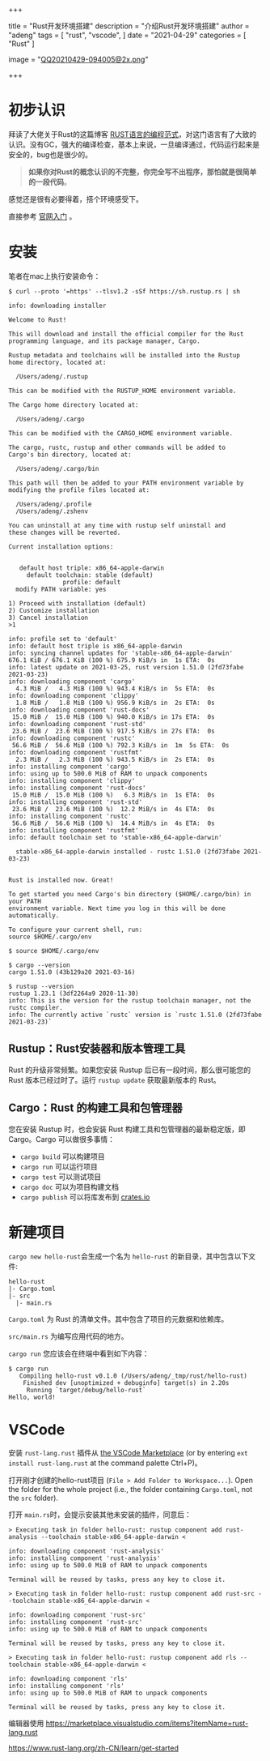 +++

title = "Rust开发环境搭建"
description = "介绍Rust开发环境搭建"
author = "adeng"
tags = [
    "rust",
    "vscode",
]
date = "2021-04-29"
categories = [
    "Rust"
]

image = "QQ20210429-094005@2x.png"



+++



# 初步认识

拜读了大佬关于Rust的这篇博客 [RUST语言的编程范式](https://coolshell.cn/articles/20845.html)，对这门语言有了大致的认识。没有GC，强大的编译检查，基本上来说，一旦编译通过，代码运行起来是安全的，bug也是很少的。

> **如果你对Rust的概念认识的不完整，你完全写不出程序，那怕就是很简单的一段代码**。

感觉还是很有必要得着，搭个环境感受下。

直接参考 [官网入门](https://www.rust-lang.org/zh-CN/learn/get-started) 。



# 安装

笔者在mac上执行安装命令：

```
$ curl --proto '=https' --tlsv1.2 -sSf https://sh.rustup.rs | sh

info: downloading installer

Welcome to Rust!

This will download and install the official compiler for the Rust
programming language, and its package manager, Cargo.

Rustup metadata and toolchains will be installed into the Rustup
home directory, located at:

  /Users/adeng/.rustup

This can be modified with the RUSTUP_HOME environment variable.

The Cargo home directory located at:

  /Users/adeng/.cargo

This can be modified with the CARGO_HOME environment variable.

The cargo, rustc, rustup and other commands will be added to
Cargo's bin directory, located at:

  /Users/adeng/.cargo/bin

This path will then be added to your PATH environment variable by
modifying the profile files located at:

  /Users/adeng/.profile
  /Users/adeng/.zshenv

You can uninstall at any time with rustup self uninstall and
these changes will be reverted.

Current installation options:


   default host triple: x86_64-apple-darwin
     default toolchain: stable (default)
               profile: default
  modify PATH variable: yes

1) Proceed with installation (default)
2) Customize installation
3) Cancel installation
>1

info: profile set to 'default'
info: default host triple is x86_64-apple-darwin
info: syncing channel updates for 'stable-x86_64-apple-darwin'
676.1 KiB / 676.1 KiB (100 %) 675.9 KiB/s in  1s ETA:  0s
info: latest update on 2021-03-25, rust version 1.51.0 (2fd73fabe 2021-03-23)
info: downloading component 'cargo'
  4.3 MiB /   4.3 MiB (100 %) 943.4 KiB/s in  5s ETA:  0s
info: downloading component 'clippy'
  1.8 MiB /   1.8 MiB (100 %) 956.9 KiB/s in  2s ETA:  0s
info: downloading component 'rust-docs'
 15.0 MiB /  15.0 MiB (100 %) 940.0 KiB/s in 17s ETA:  0s
info: downloading component 'rust-std'
 23.6 MiB /  23.6 MiB (100 %) 917.5 KiB/s in 27s ETA:  0s
info: downloading component 'rustc'
 56.6 MiB /  56.6 MiB (100 %) 792.3 KiB/s in  1m  5s ETA:  0s
info: downloading component 'rustfmt'
  2.3 MiB /   2.3 MiB (100 %) 943.5 KiB/s in  2s ETA:  0s
info: installing component 'cargo'
info: using up to 500.0 MiB of RAM to unpack components
info: installing component 'clippy'
info: installing component 'rust-docs'
 15.0 MiB /  15.0 MiB (100 %)   6.3 MiB/s in  1s ETA:  0s
info: installing component 'rust-std'
 23.6 MiB /  23.6 MiB (100 %)  12.2 MiB/s in  4s ETA:  0s
info: installing component 'rustc'
 56.6 MiB /  56.6 MiB (100 %)  14.4 MiB/s in  4s ETA:  0s
info: installing component 'rustfmt'
info: default toolchain set to 'stable-x86_64-apple-darwin'

  stable-x86_64-apple-darwin installed - rustc 1.51.0 (2fd73fabe 2021-03-23)


Rust is installed now. Great!

To get started you need Cargo's bin directory ($HOME/.cargo/bin) in your PATH
environment variable. Next time you log in this will be done
automatically.

To configure your current shell, run:
source $HOME/.cargo/env

$ source $HOME/.cargo/env

$ cargo --version
cargo 1.51.0 (43b129a20 2021-03-16)

$ rustup --version
rustup 1.23.1 (3df2264a9 2020-11-30)
info: This is the version for the rustup toolchain manager, not the rustc compiler.
info: The currently active `rustc` version is `rustc 1.51.0 (2fd73fabe 2021-03-23)`
```



## Rustup：Rust安装器和版本管理工具

Rust 的升级非常频繁。如果您安装 Rustup 后已有一段时间，那么很可能您的 Rust 版本已经过时了。运行 `rustup update` 获取最新版本的 Rust。



## Cargo：Rust 的构建工具和包管理器

您在安装 Rustup 时，也会安装 Rust 构建工具和包管理器的最新稳定版，即 Cargo。Cargo 可以做很多事情：

- `cargo build` 可以构建项目
- `cargo run` 可以运行项目
- `cargo test` 可以测试项目
- `cargo doc` 可以为项目构建文档
- `cargo publish` 可以将库发布到 [crates.io](https://crates.io/)



# 新建项目

`cargo new hello-rust`会生成一个名为 `hello-rust` 的新目录，其中包含以下文件:

```
hello-rust
|- Cargo.toml
|- src
  |- main.rs
```

`Cargo.toml` 为 Rust 的清单文件。其中包含了项目的元数据和依赖库。

`src/main.rs` 为编写应用代码的地方。

`cargo run` 您应该会在终端中看到如下内容：

```
$ cargo run
   Compiling hello-rust v0.1.0 (/Users/adeng/_tmp/rust/hello-rust)
    Finished dev [unoptimized + debuginfo] target(s) in 2.20s
     Running `target/debug/hello-rust`
Hello, world!
```



# VSCode 

安装 `rust-lang.rust` 插件从 [the VSCode Marketplace](https://marketplace.visualstudio.com/items?itemName=rust-lang.rust) (or by entering `ext install rust-lang.rust` at the command palette Ctrl+P)。

打开刚才创建的hello-rust项目 (`File > Add Folder to Workspace...`). Open the folder for the whole project (i.e., the folder containing `Cargo.toml`, not the `src` folder).



打开 `main.rs`时，会提示安装其他未安装的插件，同意后：

```
> Executing task in folder hello-rust: rustup component add rust-analysis --toolchain stable-x86_64-apple-darwin <

info: downloading component 'rust-analysis'
info: installing component 'rust-analysis'
info: using up to 500.0 MiB of RAM to unpack components

Terminal will be reused by tasks, press any key to close it.

> Executing task in folder hello-rust: rustup component add rust-src --toolchain stable-x86_64-apple-darwin <

info: downloading component 'rust-src'
info: installing component 'rust-src'
info: using up to 500.0 MiB of RAM to unpack components

Terminal will be reused by tasks, press any key to close it.

> Executing task in folder hello-rust: rustup component add rls --toolchain stable-x86_64-apple-darwin <

info: downloading component 'rls'
info: installing component 'rls'
info: using up to 500.0 MiB of RAM to unpack components

Terminal will be reused by tasks, press any key to close it.
```





编辑器使用   https://marketplace.visualstudio.com/items?itemName=rust-lang.rust

https://www.rust-lang.org/zh-CN/learn/get-started



